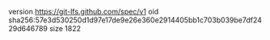 version https://git-lfs.github.com/spec/v1
oid sha256:57e3d530250d1d97e17de9e26e360e2914405bb1c703b039be7df2429d646789
size 1822
